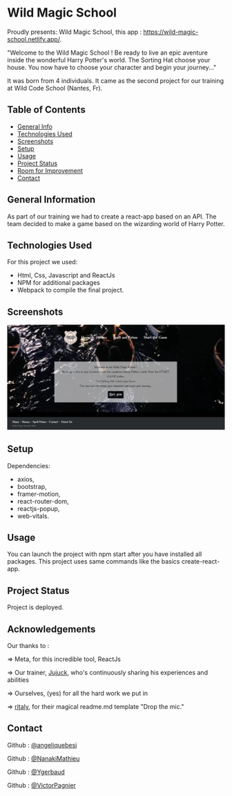 # Wild Magic School

Proudly presents: Wild Magic School, this app : https://wild-magic-school.netlify.app/.

"Welcome to the Wild Magic School !
Be ready to live an epic aventure inside the wonderful Harry Potter's world. The Sorting Hat choose your house. You now have to choose your character and begin your journey..."

It was born from 4 individuals.
It came as the second project for our training at Wild Code School (Nantes, Fr).

## Table of Contents

* [General Info](#general-info)
* [Technologies Used](#technologies-used)
* [Screenshots](#screenshots)
* [Setup](#setup)
* [Usage](#usage)
* [Project Status](#project-status)
* [Room for Improvement](#room-for-improvement)
* [Contact](#contact)


## General Information

As part of our training we had to create a react-app based on an API.
The team decided to make a game based on the wizarding world of Harry Potter.

## Technologies Used

For this project we used:
- Html, Css, Javascript and ReactJs
- NPM for additional packages
- Webpack to compile the final project.

## Screenshots

<img src="./src/images/screenshot-readme.jpg" alt="home-page"/>

## Setup

Dependencies: 
  - axios,
  - bootstrap,
  - framer-motion,
  - react-router-dom,
  - reactjs-popup,
  - web-vitals.


## Usage

You can launch the project with npm start after you have installed all packages.
This project uses same commands like the basics create-react-app.

## Project Status

Project is deployed.

## Acknowledgements

Our thanks to :

⇒ Meta, for this incredible tool, ReactJs

⇒ Our trainer, [Jujuck](https://github.com/jujuck), who's continuously sharing his experiences and abilities

⇒ Ourselves, (yes) for all the hard work we put in

⇒ [ritaly](https://github.com/ritaly), for their magical readme.md template
"Drop the mic."

## Contact

Github : [@angeliquebesi](https://github.com/angeliquebesi)

Github : [@NanakiMathieu](https://github.com/NanakiMathieu)

Github : [@Ygerbaud](https://github.com/Ygerbaud)

Github : [@VictorPagnier](https://github.com/VictorPagnier)
